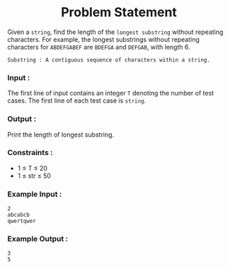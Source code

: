 <h1 align="center">Problem Statement</h1>

Given a `string`, find the length of the `longest substring` without repeating characters. For example, the longest substrings without repeating characters for `ABDEFGABEF` are `BDEFGA` and `DEFGAB`, with length 6.

```
Substring : A contiguous sequence of characters within a string. 
```

### Input :

The first line of input contains an integer `T` denoting the number of test cases.
The first line of each test case is `string`.

### Output :

Print the length of longest substring.

### Constraints :

<ul>
   <li> 1 ≤ T ≤ 20 </li>
   <li> 1 ≤ str ≤ 50 </li>
</ul>

### Example Input :

```
2
abcabcb
qwertqwer
```

### Example Output :

```
3
5
```
